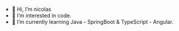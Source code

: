 - 👋 Hi, I’m nicolas
- 👀 I’m interested in code.
- 🌱 I’m currently learning Java - SpringBoot & TypeScript - Angular.

<!---
nicolagardo/nicolagardo is a ✨ special ✨ repository because its `README.md` (this file) appears on your GitHub profile.
You can click the Preview link to take a look at your changes.
--->
